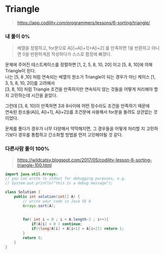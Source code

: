 # Triangle
>https://app.codility.com/programmers/lessons/6-sorting/triangle/

### 내 풀이 0%

>배열을 정렬하고, for문으로 A[i]+A[i+1]>A[i+2] 를 만족하면 1을 반환하고 아니면 0을 반환하게끔 작성하다가 스스로 함정에 빠졌다.

문제에 주어진 테스트케이스를 정렬하면 [1, 2, 5, 8, 10, 20] 이고 [5, 8, 10]에 의해 Triangle이 된다.  
나는 [5, 8 ,10] 처럼 연속되는 배열의 원소가 Triangle이 되는 경우가 아닌 케이스 [1, 3, 5, 8, 10, 20]를 고려해서  
[3, 8, 10] 처럼 Triangle 조건을 만족하지만 연속되지 않는 것들을 어떻게 처리해야 할지 고민하는데 시간을 쏟았다.

그런데 [3, 8, 10]이 만족하면 3과 8사이에 어떤 정수라도 조건을 만족하기 때문에  
연속된 원소들(A[i], A[i+1], A[i+2])를 조건문에 사용해서 for문을 돌려도 상관없는 것이었다.

문제를 풀다가 경우가 너무 다양해서 막막해지면, 그 경우들을 어떻게 처리할 지 고민하기보다 경우를 통합하고 간소화할 방법을 먼저 고민해야될 것 같다.

### 다른사람 풀이 100%
>https://wildcatsy.blogspot.com/2017/05/codility-lesson-6-sorting-triangle-100.html

~~~java
import java.util.Arrays;
// you can write to stdout for debugging purposes, e.g.
// System.out.println("this is a debug message");

class Solution {
    public int solution(int[] A) {
        // write your code in Java SE 8
        Arrays.sort(A);
        
        
        for( int i = 0 ; i < A.length-2 ; i++){
            if(A[i] < 0 ) continue;
            if((long)A[i] + A[i+1] > A[i+2]) return 1;
        }
        return 0;
    }
}
~~~
